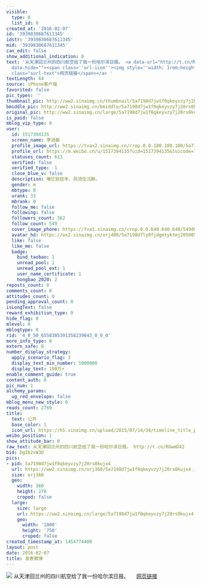 ```yaml
---
visible:
  type: 0
  list_id: 0
created_at: '2016-02-07'
id: '3939830687611345'
idstr: '3939830687611345'
mid: '3939830687611345'
can_edit: false
show_additional_indication: 0
text: '从天津回兰州的四川航空给了我一份哈尔滨日报。 <a data-url="http://t.cn/RGwmD42" href="http://weibo.com/p/100101117.3658525122_39.1296274492?luicode=10000011&lfid=2304131517394135_-_WEIBO_SECOND_PROFILE_WEIBO"
  data-hide=""><span class=''url-icon''><img style=''width: 1rem;height: 1rem'' src=''//h5.sinaimg.cn/upload/2015/09/25/3/timeline_card_small_web_default.png''></span><span
  class="surl-text">网页链接</span></a> '
textLength: 64
source: iPhone客户端
favorited: false
pic_types: ''
thumbnail_pic: http://ww2.sinaimg.cn/thumbnail/5a7198d7jw1f0qkeyvzy7j20rs0kujx4.jpg
bmiddle_pic: http://ww2.sinaimg.cn/bmiddle/5a7198d7jw1f0qkeyvzy7j20rs0kujx4.jpg
original_pic: http://ww2.sinaimg.cn/large/5a7198d7jw1f0qkeyvzy7j20rs0kujx4.jpg
is_paid: false
mblog_vip_type: 0
user:
  id: 1517394135
  screen_name: 李消极
  profile_image_url: https://tvax2.sinaimg.cn/crop.0.0.180.180.180/5a7198d7ly8fjdgmtyktmj20500500so.jpg?KID=imgbed,tva&Expires=1606399502&ssig=zHsrBiYTAN
  profile_url: https://m.weibo.cn/u/1517394135?uid=1517394135&luicode=10000011&lfid=2304131517394135_-_WEIBO_SECOND_PROFILE_WEIBO
  statuses_count: 613
  verified: false
  verified_type: -1
  close_blue_v: false
  description: 唯忆轻狂年，风流任沉醉。
  gender: m
  mbtype: 0
  urank: 33
  mbrank: 0
  follow_me: false
  following: false
  followers_count: 362
  follow_count: 549
  cover_image_phone: https://tva1.sinaimg.cn/crop.0.0.640.640.640/549d0121tw1egm1kjly3jj20hs0hsq4f.jpg
  avatar_hd: https://wx2.sinaimg.cn/orj480/5a7198d7ly8fjdgmtyktmj20500500so.jpg
  like: false
  like_me: false
  badge:
    bind_taobao: 1
    unread_pool: 1
    unread_pool_ext: 1
    user_name_certificate: 1
    hongbao_2020: 2
reposts_count: 0
comments_count: 0
attitudes_count: 0
pending_approval_count: 0
isLongText: false
reward_exhibition_type: 0
hide_flag: 0
mlevel: 0
mblogtype: 0
rid: '4_0_50_6558385391358239643_0_0_0'
more_info_type: 0
extern_safe: 0
number_display_strategy:
  apply_scenario_flag: 3
  display_text_min_number: 1000000
  display_text: 100万+
enable_comment_guide: true
content_auth: 0
pic_num: 1
alchemy_params:
  ug_red_envelope: false
mblog_menu_new_style: 0
reads_count: 2769
title:
  text: 公开
  base_color: 1
  icon_url: https://h5.sinaimg.cn/upload/2015/07/14/34/timeline_title_public_default.png
weibo_position: 1
show_attitude_bar: 0
raw_text: 从天津回兰州的四川航空给了我一份哈尔滨日报。 http://t.cn/RGwmD42 ​​​
bid: DgIb2vW3D
pics:
- pid: 5a7198d7jw1f0qkeyvzy7j20rs0kujx4
  url: https://ww2.sinaimg.cn/orj360/5a7198d7jw1f0qkeyvzy7j20rs0kujx4.jpg
  size: orj360
  geo:
    width: 360
    height: 270
    croped: false
  large:
    size: large
    url: https://ww2.sinaimg.cn/large/5a7198d7jw1f0qkeyvzy7j20rs0kujx4.jpg
    geo:
      width: '1000'
      height: '750'
      croped: false
created_timestamp_at: 1454774400
layout: post
date: 2016-02-07
title: 发表微博
---
```


![](http://ww2.sinaimg.cn/large/5a7198d7jw1f0qkeyvzy7j20rs0kujx4.jpg)
从天津回兰州的四川航空给了我一份哈尔滨日报。 <a data-url="http://t.cn/RGwmD42" href="http://weibo.com/p/100101117.3658525122_39.1296274492?luicode=10000011&lfid=2304131517394135_-_WEIBO_SECOND_PROFILE_WEIBO" data-hide=""><span class='url-icon'><img style='width: 1rem;height: 1rem' src='//h5.sinaimg.cn/upload/2015/09/25/3/timeline_card_small_web_default.png'></span><span class="surl-text">网页链接</span></a> 
